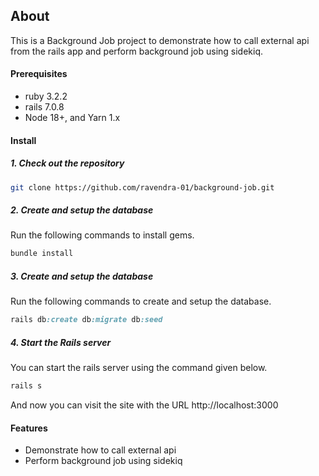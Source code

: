 ## About

This is a Background Job project to demonstrate how to call external api from the rails app and perform background job using sidekiq.

#### Prerequisites

- ruby 3.2.2
- rails 7.0.8
- Node 18+, and Yarn 1.x

#### Install

##### 1. Check out the repository

```bash
git clone https://github.com/ravendra-01/background-job.git
```

##### 2. Create and setup the database

Run the following commands to install gems.

```ruby
bundle install
```

##### 3. Create and setup the database

Run the following commands to create and setup the database.

```ruby
rails db:create db:migrate db:seed
```

##### 4. Start the Rails server

You can start the rails server using the command given below.

```ruby
rails s
```

And now you can visit the site with the URL http://localhost:3000

#### Features

- Demonstrate how to call external api
- Perform background job using sidekiq
